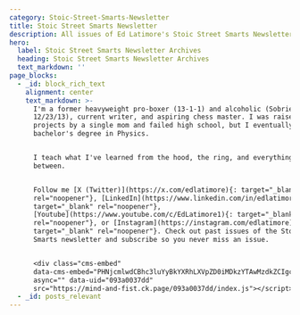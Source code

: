 ```yaml
---
category: Stoic-Street-Smarts-Newsletter
title: Stoic Street Smarts Newsletter
description: All issues of Ed Latimore's Stoic Street Smarts Newsletter
hero:
  label: Stoic Street Smarts Newsletter Archives
  heading: Stoic Street Smarts Newsletter Archives
  text_markdown: ''
page_blocks:
  - _id: block_rich_text
    alignment: center
    text_markdown: >-
      I'm a former heavyweight pro-boxer (13-1-1) and alcoholic (Sobriety date
      12/23/13), current writer, and aspiring chess master. I was raised in the
      projects by a single mom and failed high school, but I eventually earned a
      bachelor's degree in Physics.


      I teach what I've learned from the hood, the ring, and everything in
      between.


      Follow me [X (Twitter)](https://x.com/edlatimore){: target="_blank"
      rel="noopener"}, [LinkedIn](https://www.linkedin.com/in/edlatimore/){:
      target="_blank" rel="noopener"},
      [Youtube](https://www.youtube.com/c/EdLatimore1){: target="_blank"
      rel="noopener"}, or [Instagram](https://instagram.com/edlatimore){:
      target="_blank" rel="noopener"}. Check out past issues of the Stoic Street
      Smarts newsletter and subscribe so you never miss an issue.


      <div class="cms-embed"
      data-cms-embed="PHNjcmlwdCBhc3luYyBkYXRhLXVpZD0iMDkzYTAwMzdkZCIgc3JjPSJodHRwczovL21pbmQtYW5kLWZpc3QuY2sucGFnZS8wOTNhMDAzN2RkL2luZGV4LmpzIj48L3NjcmlwdD4="><script
      async="" data-uid="093a0037dd"
      src="https://mind-and-fist.ck.page/093a0037dd/index.js"></script></div>
  - _id: posts_relevant
---
```

